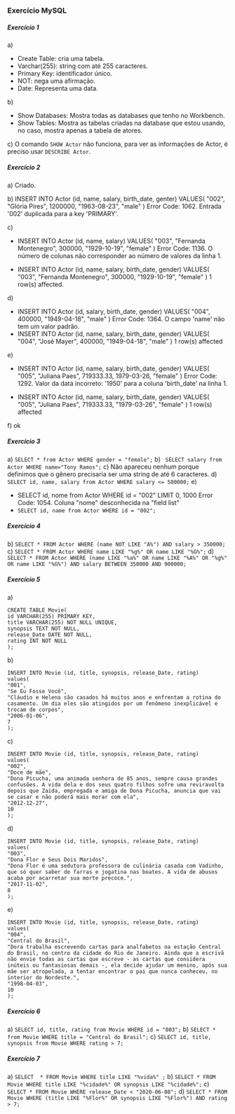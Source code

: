 ### Exercício MySQL
##### Exercício 1
  a) 
  - Create Table: cria uma tabela.
  - Varchar(255): string com até 255 caracteres.
  - Primary Key: identificador único.
  - NOT: nega uma afirmação.
  - Date: Representa uma data.
 
  b) 
- Show Databases: Mostra todas as databases que tenho no Workbench.
- Show Tables: Mostra as tabelas criadas na database que estou usando, no caso, mostra apenas a tabela de atores.

c) O comando `SHOW Actor` não funciona, para ver as informações de Actor, é preciso usar `DESCRIBE Actor`.

##### Exercício 2
a) Criado.

b) INSERT INTO Actor (id, name, salary, birth_date, genter) VALUES( "002", "Glória Pires",  1200000,  "1963-08-23",  "male" )	Error Code: 1062. Entrada '002' duplicada para a key  'PRIMARY'.

c) 
- INSERT INTO Actor (id, name, salary) VALUES(   "003",    "Fernanda Montenegro",   300000,   "1929-10-19", "female" )	Error Code: 1136. O número de colunas não corresponder ao número de valores da linha 1.

- INSERT INTO Actor (id, name, salary,  birth_date, gender) VALUES(   "003",    "Fernanda Montenegro",   300000,   "1929-10-19",    "female" )	1 row(s) affected.

d) 
- INSERT INTO Actor (id, salary, birth_date, gender) VALUES(   "004",   400000,   "1949-04-18",    "male" )	Error Code: 1364. O campo 'name' não tem um valor padrão. 
- INSERT INTO Actor (id, name, salary, birth_date, gender) VALUES(   "004",   "José Mayer",   400000,   "1949-04-18",    "male" )	1 row(s) affected


e)
- INSERT INTO Actor (id, name, salary, birth_date, gender) VALUES(   "005",    "Juliana Paes",   719333.33, 1979-03-26,    "female" )	Error Code: 1292. Valor da data incorreto: '1950' para a coluna 'birth_date' na linha 1. 

- INSERT INTO Actor (id, name, salary, birth_date, gender) VALUES(   "005",    "Juliana Paes",   719333.33, "1979-03-26",    "female" )	1 row(s) affected


f) ok


##### Exercício 3
a) ` SELECT * from Actor WHERE gender = "female"; `
b) ` SELECT salary from Actor WHERE name="Tony Ramos";`
c) Não apareceu nenhum porque definimos que o gênero precisaria ser uma string de até 6 caracteres. 
d) `SELECT id, name, salary from Actor WHERE salary <= 500000;`
e) 
- SELECT id, nome from Actor WHERE id = "002" LIMIT 0, 1000	Error Code: 1054. Coluna "nome" desconhecida na "field list"
- `SELECT id, name from Actor WHERE id = "002";`


##### Exercício 4
b) `SELECT * FROM Actor WHERE (name NOT LIKE "A%") AND salary > 350000;` 
c) `SELECT * FROM Actor WHERE name LIKE "%g%" OR name LIKE "%G%";`
d) `SELECT * FROM Actor WHERE (name LIKE "%a%" OR name LIKE "%A%" OR "%g%" OR name LIKE "%G%") AND salary BETWEEN 350000 AND 900000;`

##### Exercício 5
a) 
~~~
CREATE TABLE Movie(
id VARCHAR(255) PRIMARY KEY,
title VARCHAR(255) NOT NULL UNIQUE,
synopsis TEXT NOT NULL, 
release_Date DATE NOT NULL,
rating INT NOT NULL
);
~~~
 
 
 b)
 ~~~
 INSERT INTO Movie (id, title, synopsis, release_Date, rating)
values(
"001",
"Se Eu Fosse Você",
"Cláudio e Helena são casados há muitos anos e enfrentam a rotina do casamento. Um dia eles são atingidos por um fenômeno inexplicável e trocam de corpos",
"2006-01-06",
7
);
~~~
c) 
~~~
INSERT INTO Movie (id, title, synopsis, release_Date, rating)
values(
"002", 
"Doce de mãe",
"Dona Picucha, uma animada senhora de 85 anos, sempre causa grandes confusões. A vida dela e dos seus quatro filhos sofre uma reviravolta depois que Zaida, empregada e amiga de Dona Picucha, anuncia que vai se casar e não poderá mais morar com ela",
"2012-12-27",
10
);
~~~
d) 
~~~
INSERT INTO Movie (id, title, synopsis, release_Date, rating)
values(
"003",
"Dona Flor e Seus Dois Maridos", 
"Dona Flor é uma sedutora professora de culinária casada com Vadinho, que só quer saber de farras e jogatina nas boates. A vida de abusos acaba por acarretar sua morte precoce.",
"2017-11-02",
8
);
~~~
e)
~~~
INSERT INTO Movie (id, title, synopsis, release_Date, rating)
values( 
"004", 
"Central do Brasil", 
"Dora trabalha escrevendo cartas para analfabetos na estação Central do Brasil, no centro da cidade do Rio de Janeiro. Ainda que a escrivã não envie todas as cartas que escreve - as cartas que considera inúteis ou fantasiosas demais -, ela decide ajudar um menino, após sua mãe ser atropelada, a tentar encontrar o pai que nunca conheceu, no interior do Nordeste.", 
"1998-04-03",
10
);
~~~


##### Exercício 6

a) `SELECT id, title, rating from Movie WHERE id = "003";`
b) `SELECT * from Movie WHERE title = "Central do Brasil";`
c) `SELECT id, title, synopsis from Movie WHERE rating > 7;`

##### Exercício 7
a) `SELECT  * FROM Movie WHERE title LIKE "%vida%" ;`
b) `SELECT * FROM Movie WHERE title LIKE "%cidade%" OR synopsis LIKE "%cidade%";`
c) `SELECT * FROM Movie WHERE release_Date < "2020-06-08";`
d) `SELECT * FROM Movie WHERE (title LIKE "%Flor%" OR synopsis LIKE "%Flor%") AND rating > 7;`